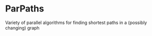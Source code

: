ParPaths
========

Variety of parallel algorithms for finding shortest paths in a (possibly changing) graph
